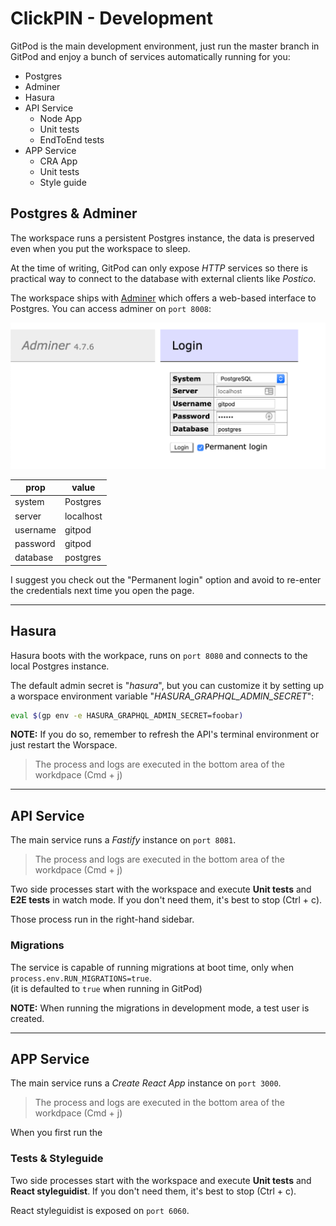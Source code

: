 # ClickPIN - Development

GitPod is the main development environment, just run the master branch
in GitPod and enjoy a bunch of services automatically running for you:

- Postgres
- Adminer
- Hasura
- API Service
  - Node App
  - Unit tests
  - EndToEnd tests
- APP Service
  - CRA App
  - Unit tests
  - Style guide

## Postgres & Adminer

The workspace runs a persistent Postgres instance, the data is preserved
even when you put the workspace to sleep.

At the time of writing, GitPod can only expose _HTTP_ services so there is
practical way to connect to the database with external clients like _Postico_.

The workspace ships with [Adminer] which offers a web-based interface to Postgres.
You can access adminer on `port 8008`:

![Adminer Login](./images/adminer-login.png)

| prop     | value     |
| -------- | --------- |
| system   | Postgres  |
| server   | localhost |
| username | gitpod    |
| password | gitpod    |
| database | postgres  |

I suggest you check out the "Permanent login" option and avoid to re-enter the
credentials next time you open the page.

---

## Hasura

Hasura boots with the workpace, runs on `port 8080` and connects to the local
Postgres instance.

The default admin secret is "_hasura_", but you can customize it by setting up
a worspace environment variable "_HASURA_GRAPHQL_ADMIN_SECRET_":

```bash
eval $(gp env -e HASURA_GRAPHQL_ADMIN_SECRET=foobar)
```

**NOTE:** If you do so, remember to refresh the API's terminal environment
or just restart the Worspace.

> The process and logs are executed in the bottom area of the workdpace (Cmd + j)

---

## API Service

The main service runs a _Fastify_ instance on `port 8081`.

> The process and logs are executed in the bottom area of the workdpace (Cmd + j)

Two side processes start with the workspace and execute **Unit tests** and
**E2E tests** in watch mode. If you don't need them, it's best to stop (Ctrl + c).

Those process run in the right-hand sidebar.

### Migrations

The service is capable of running migrations at boot time, only when
`process.env.RUN_MIGRATIONS=true`.  
(it is defaulted to `true` when running in GitPod)

**NOTE:** When running the migrations in development mode, a test user is created.

---

## APP Service

The main service runs a _Create React App_ instance on `port 3000`.

> The process and logs are executed in the bottom area of the workdpace (Cmd + j)

When you first run the

### Tests & Styleguide

Two side processes start with the workspace and execute **Unit tests** and
**React styleguidist**. If you don't need them, it's best to stop (Ctrl + c).

React styleguidist is exposed on `port 6060`.

[adminer]: https://www.adminer.org/
